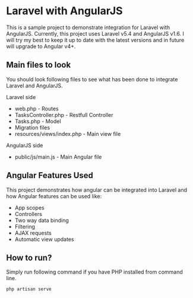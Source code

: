 # Laravel with AngularJS

This is a sample project to demonstrate integration for Laravel with AngularJS. Currently, this project uses Laravel v5.4 and AngularJS v1.6. I will try my best to keep it up to date with the latest versions and in future will upgrade to Angular v4+.

## Main files to look

You should look following files to see what has been done to integrate Laravel and AngularJS.

Laravel side
- web.php - Routes
- TasksController.php - Restfull Controller
- Tasks.php - Model
- Migration files
- resources/views/index.php - Main view file

AngularJS side
- public/js/main.js - Main Angular file

## Angular Features Used

This project demonstrates how angular can be integrated into Laravel and how Angular features can be used like:
- App scopes
- Controllers
- Two way data binding
- Filtering
- AJAX requests
- Automatic view updates

## How to run?

Simply run following command if you have PHP installed from command line.

`php artisan serve`
